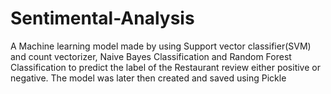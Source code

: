 # Sentimental-Analysis
 A Machine learning model made by using Support vector classifier(SVM) and count vectorizer, Naive Bayes Classification and Random Forest Classification to predict the label of the Restaurant review either positive or negative.
 The model was later then created and saved using Pickle
 
